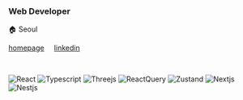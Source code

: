 
### Web Developer

🏠 Seoul

[homepage](https://bit.ly/435lCAg) &nbsp;&nbsp;&nbsp; [linkedin](https://www.linkedin.com/in/jinhwansuh/) 

<br />

 ![React](https://img.shields.io/badge/React-20232A?style=for-the-badge&logo=react&logoColor=61DAFB)
 ![Typescript](https://img.shields.io/badge/TypeScript-007ACC?style=for-the-badge&logo=typescript&logoColor=white)
 ![Threejs](https://img.shields.io/badge/ThreeJs-black?style=for-the-badge&logo=three.js&logoColor=white)
 ![ReactQuery](https://img.shields.io/badge/React_Query-FF4154?style=for-the-badge&logo=ReactQuery&logoColor=white)
 ![Zustand](https://img.shields.io/badge/Zustand-EA8220?style=for-the-badge&logoColor=white)
 ![Nextjs](https://img.shields.io/badge/next%20js-000000?style=for-the-badge&logo=nextdotjs&logoColor=white)
 ![Nestjs](https://img.shields.io/badge/nestjs-E0234E?style=for-the-badge&logo=nestjs&logoColor=white) 
 

